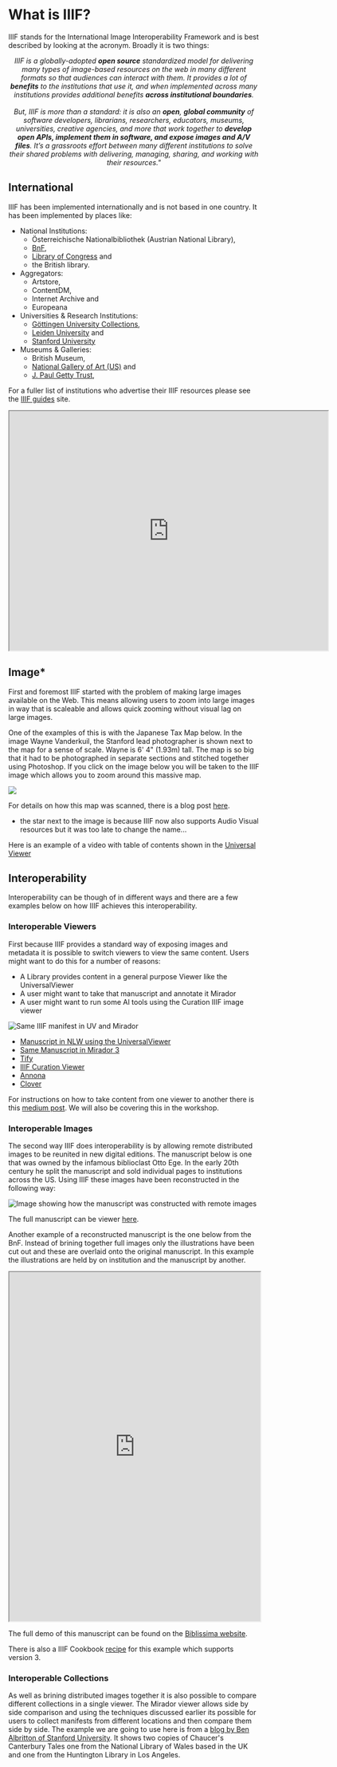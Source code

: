 # What is IIIF?

IIIF stands for the International Image Interoperability Framework and is best described by looking at the acronym. Broadly it is two things:

<div align="center"><i>IIIF is a globally-adopted <b>open source</b> standardized model for delivering many types of image-based resources on the web in many different formats so that audiences can interact with them. It provides a lot of <b>benefits</b> to the institutions that use it, and when implemented across many institutions provides additional benefits <b>across institutional boundaries</b>.</i></div>
<br/>
<div align="center"><i>But, IIIF is more than a standard: it is also an <b>open</b>, <b>global community</b> of software developers, librarians, researchers, educators, museums, universities, creative agencies, and more that work together to <b>develop open APIs, implement them in software, and expose images and A/V files</b>. It’s a grassroots effort between many different institutions to solve their shared problems with delivering, managing, sharing, and working with their resources."</i></div>

## International

IIIF has been implemented internationally and is not based in one country. It has been implemented by places like:

 * National Institutions:
    * Österreichische Nationalbibliothek (Austrian National Library), 
    * [BnF](https://guides.iiif.io/guides/gallica.bnf.fr/), 
    * [Library of Congress](https://guides.iiif.io/guides/loc.gov/) and 
    * the British library.  
 * Aggregators:
    * Artstore, 
    * ContentDM, 
    * Internet Archive and
    * Europeana
 * Universities & Research Institutions:
    * [Göttingen University Collections](https://guides.iiif.io/guides/gdz.sub.uni-goettingen.de/),
    * [Leiden University](https://guides.iiif.io/guides/universiteitleiden.nl/) and 
    * [Stanford University](https://guides.iiif.io/guides/searchworks.stanford.edu/)
 * Museums & Galleries:
    * British Museum, 
    * [National Gallery of Art (US)](https://guides.iiif.io/guides/nga.gov/) and 
    * [J. Paul Getty Trust](https://guides.iiif.io/guides/search.getty.edu/), 

For a fuller list of institutions who advertise their IIIF resources please see the [IIIF guides](https://guides.iiif.io/) site.

<iframe src="https://www.google.com/maps/d/embed?mid=1faJRKJpj2Vau__RDwt8af040x0GTVozp" width="640" height="480"></iframe>

## Image*

First and foremost IIIF started with the problem of making large images available on the Web. This means allowing users to zoom into large images in way that is scaleable and allows quick zooming without visual lag on large images.

One of the examples of this is with the Japanese Tax Map below. In the image Wayne Vanderkuil, the Stanford lead photographer is shown next to the map for a sense of scale. Wayne is 6' 4" (1.93m) tall. The map is so big that it had to be photographed in separate sections and stitched together using Photoshop. If you click on the image below you will be taken to the IIIF image which allows you to zoom around this massive map.

<a href="https://purl.stanford.edu/hs631zg4177" target="_blank"><img src="img/img_5813.jpg" /></a>

For details on how this map was scanned, there is a blog post [here](https://web.archive.org/web/20230527005027/https://library.stanford.edu/blogs/digital-library-blog/2015/11/adventures-oversized-imaging-digitizing-omi-kuni-ezu-jin-jiang).

* the star next to the image is because IIIF now also supports Audio Visual resources but it was too late to change the name...

Here is an example of a video with table of contents shown in the [Universal Viewer](https://uv-v3.netlify.app/#?c=&m=&s=&cv=&manifest=https%3A%2F%2Fiiif.io%2Fapi%2Fcookbook%2Frecipe%2F0003-mvm-video%2Fmanifest.json)

## Interoperability

Interoperability can be though of in different ways and there are a few examples below on how IIIF achieves this interoperability. 

### Interoperable Viewers

First because IIIF provides a standard way of exposing images and metadata it is possible to switch viewers to view the same content. Users might want to do this for a number of reasons:

 * A Library provides content in a general purpose Viewer like the UniversalViewer
 * A user might want to take that manuscript and annotate it Mirador
 * A user might want to run some AI tools using the Curation IIIF image viewer

![Same IIIF manifest in UV and Mirador](img/viewers.png)

 * [Manuscript in NLW using the UniversalViewer](http://hdl.handle.net/10107/4574752)
 * [Same Manuscript in Mirador 3](https://projectmirador.org/embed/?iiif-content=https://damsssl.llgc.org.uk/iiif/2.0/4574752/manifest.json)
 * [Tify](https://demo.tify.rocks/demo.html?manifest=https://damsssl.llgc.org.uk/iiif/2.0/4574752/manifest.json)
 * [IIIF Curation Viewer](http://codh.rois.ac.jp/software/iiif-curation-viewer/demo/?manifest=https://damsssl.llgc.org.uk/iiif/2.0/4574752/manifest.json)
 * [Annona](https://ncsu-libraries.github.io/annona/tools/#/display?url=https://damsssl.llgc.org.uk/iiif/2.0/4574752/manifest.json&viewtype=iiif-storyboard&settings=%7B%22fullpage%22%3Atrue%7D)
 * [Clover](https://samvera-labs.github.io/clover-iiif/docs/viewer/demo?iiif-content=https://damsssl.llgc.org.uk/iiif/2.0/4574752/manifest.json)

For instructions on how to take content from one viewer to another there is this [medium post](https://iiif-io.medium.com/how-to-use-iiif-resources-and-image-viewers-bd378a68b013). We will also be covering this in the workshop.

### Interoperable Images

The second way IIIF does interoperability is by allowing remote distributed images to be reunited in new digital editions. The manuscript below is one that was owned by the infamous biblioclast Otto Ege. In the early 20th century he split the manuscript and sold individual pages to institutions across the US. Using IIIF these images have been reconstructed in the following way:

![Image showing how the manuscript was constructed with remote images](img/otto_ege.png)

The full manuscript can be viewer [here](https://projectmirador.org/embed/?iiif-content=https://dms-data.stanford.edu/data/manifests/Stanford/ege1/manifest.json).

Another example of a reconstructed manuscript is the one below from the BnF. Instead of brining together full images only the illustrations have been cut out and these are overlaid onto the original manuscript. In this example the illustrations are held by on institution and the manuscript by another. 

<iframe  id="mirador" title="BnF missing illustrations" width="100%" height="700" src="https://demos.biblissima.fr/chateauroux/demo/"> </iframe>

The full demo of this manuscript can be found on the [Biblissima website](https://demos.biblissima.fr/chateauroux/demo/).

There is also a IIIF Cookbook [recipe](https://iiif.io/api/cookbook/recipe/0036-composition-from-multiple-images/) for this example which supports version 3. 


### Interoperable Collections

As well as brining distributed images together it is also possible to compare different collections in a single viewer. The Mirador viewer allows side by side comparison and using the techniques discussed earlier its possible for users to collect manifests from different locations and then compare them side by side. The example we are going to use here is from a [blog by Ben Albritton of Stanford University](https://blalbrit.github.io/2015/07/14/fellow-travelers-the-canterbury-tales-and-iiif). It shows two copies of Chaucer's Canterbury Tales one from the National Library of Wales based in the UK and one from the Huntington Library in Los Angeles.

<script src="https://unpkg.com/mirador@beta/dist/mirador.min.js"></script>

<!-- By default uses Roboto font. Be sure to load this or change the font -->
<link rel="stylesheet" href="https://fonts.googleapis.com/css?family=Roboto:300,400,500">
<!-- Container element of Mirador whose id should be passed to the instantiating call as "id" -->
 <div id="iiif-viewer" class="mirador" allowfullscreen="allowfullscreen"></div>
<style>
  .mirador{
    display: block;
    position: relative;
    height: 70vh;
    margin-bottom: 50px;
  }
  .mirador123 {
    font-size:1.067rem !important;
    margin:0px;
  }
  .mirador a {
    color: inherit !important;
  }
</style>
<script type="text/javascript">
var mirador = Mirador.viewer({
  "id": "iiif-viewer",
  "manifests": {
    "https://dms-data.stanford.edu/data/manifests/Stanford/ege1/manifest.json": {
      "provider": "Stanford University"
    }
  },
  "windows": [
    {
      "loadedManifest": "https://hdl.huntington.org/iiif/info/p15150coll7/2838/manifest.json",
      "canvasIndex": 8,
      "sideBarOpen": false,
    },
    {
      "loadedManifest": "https://damsssl.llgc.org.uk/iiif/2.0/4628556/manifest.json",
      "canvasIndex": 14,
      "view": "single",
      "sideBarOpen": false,
    },
  ],
    "workspaceControlPanel": { enabled: false},
});
</script>

## Framework

The last part of the acronym is Framework and this is for the different standards that IIIF provides to ensure viewers and publishers all agree on sharing compatible data. These standards are known as [APIs](https://en.wikipedia.org/wiki/API) and the two main APIs are:

![Image and Presentation APIs](img/apis.png)

These two APIs will be covered in detail in the rest of the workshop. As well as these APIs there are a number of other APIs defined by IIIF including:

 * [Content Search API](https://iiif.io/api/search/1.0) - to search annotations, a bit like a searching within a PDF file
 * [Authentication API](https://iiif.io/api/auth/1.0) - for protecting resources by username or giving lower quality images to unauthenticated users
 * [Change Discovery API](https://iiif.io/api/discovery/) - for Aggregators like Europeana to harvest IIIF data
 * [Content State API](https://iiif.io/api/content-state/) - to improve the method of taking content from one viewer to another
 * [Maps Extension](https://iiif.io/api/extension/navplace/) - to link a Geographical place to a IIIF object. Could be used to Georeference a map or photograph. 

